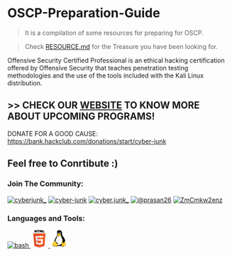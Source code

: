 # OSCP-Preparation-Guide
> It is a compilation of some resources for preparing for OSCP.

> Check [RESOURCE.md](https://github.com/Cyber-Junk/OSCP-Preparation-Guide/blob/main/README.md) for the Treasure you have been looking for.

Offensive Security Certified Professional is an ethical hacking certification offered by Offensive Security that teaches penetration testing methodologies and the use of the tools included with the Kali Linux distribution.

## >> CHECK OUR [WEBSITE](https://cyberjunk.co) TO KNOW MORE ABOUT UPCOMING PROGRAMS!

 DONATE FOR A GOOD CAUSE: https://bank.hackclub.com/donations/start/cyber-junk
 
## Feel free to Conrtibute :)




<h3 align="left">Join The Community:</h3>
<p align="left">
<a href="https://twitter.com/cyberjunk_" target="blank"><img align="center" src="https://raw.githubusercontent.com/rahuldkjain/github-profile-readme-generator/master/src/images/icons/Social/twitter.svg" alt="cyberjunk_" height="30" width="40" /></a>
<a href="https://linkedin.com/in/cyber-junk" target="blank"><img align="center" src="https://raw.githubusercontent.com/rahuldkjain/github-profile-readme-generator/master/src/images/icons/Social/linked-in-alt.svg" alt="cyber-junk" height="30" width="40" /></a>
<a href="https://instagram.com/cyber.junk_" target="blank"><img align="center" src="https://raw.githubusercontent.com/rahuldkjain/github-profile-readme-generator/master/src/images/icons/Social/instagram.svg" alt="cyber.junk_" height="30" width="40" /></a>
<a href="https://medium.com/@prasan26" target="blank"><img align="center" src="https://raw.githubusercontent.com/rahuldkjain/github-profile-readme-generator/master/src/images/icons/Social/medium.svg" alt="@prasan26" height="30" width="40" /></a>
<a href="https://discord.gg/ZmCmkw2enz" target="blank"><img align="center" src="https://raw.githubusercontent.com/rahuldkjain/github-profile-readme-generator/master/src/images/icons/Social/discord.svg" alt="ZmCmkw2enz" height="30" width="40" /></a>
</p>

<h3 align="left">Languages and Tools:</h3>
<p align="left"> <a href="https://www.gnu.org/software/bash/" target="_blank" rel="noreferrer"> <img src="https://www.vectorlogo.zone/logos/gnu_bash/gnu_bash-icon.svg" alt="bash" width="40" height="40"/> </a> <a href="https://www.w3.org/html/" target="_blank" rel="noreferrer"> <img src="https://raw.githubusercontent.com/devicons/devicon/master/icons/html5/html5-original-wordmark.svg" alt="html5" width="40" height="40"/> </a> <a href="https://www.linux.org/" target="_blank" rel="noreferrer"> <img src="https://raw.githubusercontent.com/devicons/devicon/master/icons/linux/linux-original.svg" alt="linux" width="40" height="40"/> </a> </p>
